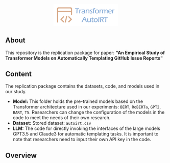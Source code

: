 <p align="center">
<img src="https://github.com/ESGIRT/ESEM2024-TransformerIRT/blob/main/logo.png" alt="TAIRT" width="40%" />
</p>


 ## About
This repository is the replication package for paper: **"An Empirical Study of Transformer Models on Automatically Templating GitHub Issue Reports"**

## Content
The replication package contains the datasets, code, and models used in our study.
- **Model:** This folder holds the pre-trained models based on the Transformer architecture used in our experiments: `BERT`, `RoBERTa`, `GPT2`, `BART`, `T5`. Researchers can change the configuration of the models in the code to meet the needs of their own research.
- **Dataset:** Stored dataset: `autoirt.csv`
- **LLM:** The code for directly invoking the interfaces of the large models GPT3.5 and Claude3 for automatic templating tasks. It is important to note that researchers need to input their own API key in the code.

## Overview
